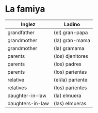 # La famiya


Inglez            | Ladino
----------------  | -----------------
grandfather       | (el) gran-papa
grandmother       | (la) gran-mama
grandmother       | (la) gramama
parents           | (los) djenitores
parents           | (los) padres
parents           | (los) parientes
relative          | (el/la) pariente
relatives         | (los) parientes
daughter-in-law   | (la) elmuera
daughters-in-law  | (las) elmueras

